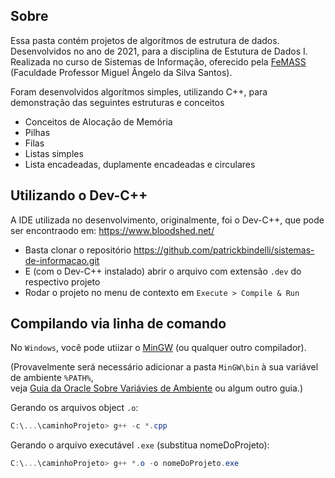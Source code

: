 ## Sobre

Essa pasta contém projetos de algorítmos de estrutura de dados.  
Desenvolvidos no ano de 2021, para a disciplina de Estutura de Dados I.  
Realizada no curso de Sistemas de Informação, oferecido pela [FeMASS](https://macae.rj.gov.br/femass/conteudo/titulo/apresentacao) (Faculdade Professor Miguel Ângelo da Silva Santos).  

Foram desenvolvidos algorítmos simples, utilizando C++, para demonstração das seguintes estruturas e conceitos
- Conceitos de Alocação de Memória
- Pilhas
- Filas
- Listas simples
- Lista encadeadas, duplamente encadeadas e circulares


## Utilizando o Dev-C++

A IDE utilizada no desenvolvimento, originalmente, foi o Dev-C++, que pode ser encontraodo em:
https://www.bloodshed.net/

- Basta clonar o repositório https://github.com/patrickbindelli/sistemas-de-informacao.git
- E (com o Dev-C++ instalado) abrir o arquivo com extensão `.dev` do respectivo projeto
- Rodar o projeto no menu de contexto em `Execute > Compile & Run`

## Compilando via linha de comando

No `Windows`, você pode utiizar o [MinGW](https://nuwen.net/mingw.html) (ou qualquer outro compilador).

(Provavelmente será necessário adicionar a pasta `MinGW\bin` à sua variável de ambiente `%PATH%`,  
veja [Guia da Oracle Sobre Variávies de Ambiente](https://docs.oracle.com/en/database/oracle/machine-learning/oml4r/1.5.1/oread/creating-and-modifying-environment-variables-on-windows.html)
ou algum outro guia.)

Gerando os arquivos object `.o`:

```powershell
C:\...\caminhoProjeto> g++ -c *.cpp
```

Gerando o arquivo executável `.exe` (substitua nomeDoProjeto):

```powershell
C:\...\caminhoProjeto> g++ *.o -o nomeDoProjeto.exe
```


